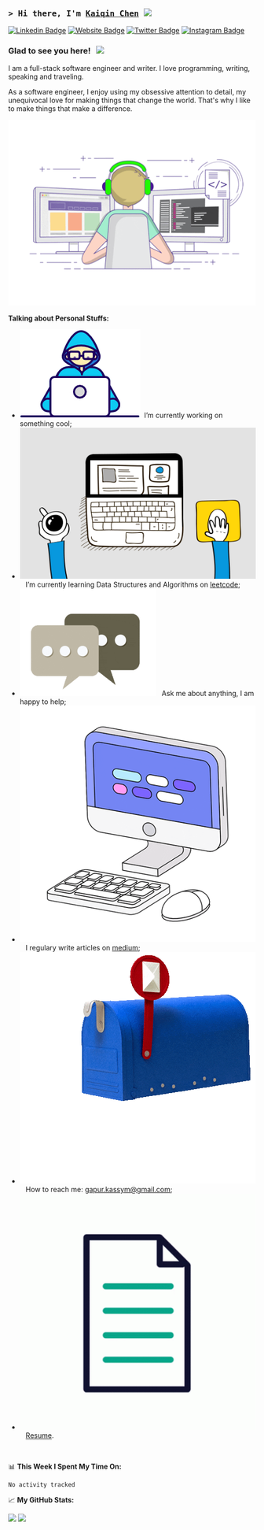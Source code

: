 ### <samp>&gt; Hi there, I'm <a href="https://gkassym.netlify.app" target="_blank">Kaiqin Chen</a> <img src="https://media.giphy.com/media/hvRJCLFzcasrR4ia7z/giphy.gif" width="25"> </samp>

[![Linkedin Badge](https://img.shields.io/badge/-LinkedIn-0e76a8?style=flat-square&logo=Linkedin&logoColor=white)](https://www.linkedin.com/in/kaiqinchen/)
[![Website Badge](https://img.shields.io/badge/Website-3b5998?style=flat-square&logo=google-chrome&logoColor=white)](https://kanebetter.github.io/)
[![Twitter Badge](https://img.shields.io/badge/-Twitter-00acee?style=flat-square&logo=Twitter&logoColor=white)]()
[![Instagram Badge](https://img.shields.io/badge/-Instagram-e4405f?style=flat-square&logo=Instagram&logoColor=white)](https://www.instagram.com/kaiqin_chen/)

### Glad to see you here! &nbsp; ![](https://visitor-badge.glitch.me/badge?page_id=KaneBetter.KaneBetter)

I am a full-stack software engineer and writer. I love programming, writing, speaking and traveling.

As a software engineer, I enjoy using my obsessive attention to detail, my unequivocal love for making things that change the world. That's why I like to make things that make a difference.

![coding](assets/coding.gif)


**Talking about Personal Stuffs:**

- ![developer](assets/developer.gif)&nbsp; I’m currently working on something cool;
- ![lightning](assets/lightning.gif)&nbsp;&nbsp; I’m currently learning Data Structures and Algorithms on [leetcode](https://leetcode.com/GKassym);
- ![message](assets/message.gif)&nbsp;&nbsp; Ask me about anything, I am happy to help;
- ![laptop](assets/laptop.gif)&nbsp;&nbsp; I regulary write articles on [medium](https://gapur-kassym.medium.com);
- ![letterbox](assets/letterbox.gif)&nbsp;&nbsp; How to reach me: gapur.kassym@gmail.com;
- ![doc](assets/doc.gif)&nbsp;&nbsp; [Resume](https://kanebetter.github.io/resume/).

</br>

📊 **This Week I Spent My Time On:**
<!--START_SECTION:waka-->

```text
No activity tracked
```

<!--END_SECTION:waka-->


📈 **My GitHub Stats:**

<p>
  <img height="180em" src="https://github-readme-stats.vercel.app/api?username=KaneBetter&show_icons=true&hide_border=true&&count_private=true&include_all_commits=true" />
  <img height="180em" src="https://github-readme-stats.vercel.app/api/top-langs/?username=KaneBetter&show_icons=true&hide_border=true&layout=compact&langs_count=8"/>
</p>





